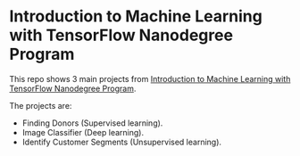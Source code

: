 # Introduction to Machine Learning with TensorFlow Nanodegree Program

This repo shows 3 main projects from [Introduction to Machine Learning with TensorFlow Nanodegree Program](https://www.udacity.com/course/intro-to-machine-learning-with-tensorflow-nanodegree--nd2300).

The projects are:
- Finding Donors (Supervised learning).
- Image Classifier (Deep learning).
-  Identify Customer Segments (Unsupervised learning).
